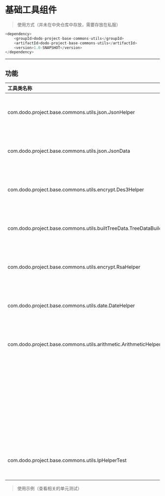 # **基础工具组件**
> 使用方式（并未在中央仓库中存放，需要存放在私服）
```java
<dependency>
    <groupId>dodo-project-base-commons-utils</groupId>
    <artifactId>dodo-project-base-commons-utils</artifactId>
    <version>1.0-SNAPSHOT</version>
</dependency>
```
---
## **功能**
|工具类名称 | 描述 | 完成度|
|:------------- | :----------- | :-----|
|com.dodo.project.base.commons.utils.json.JsonHelper | json数据转化工具类 | <ul><li>- [x] 完成</li></ul>|
|com.dodo.project.base.commons.utils.json.JsonData | json数据解析工具类 | <ul><li>- [ ] 完成</li></ul>|
|com.dodo.project.base.commons.utils.encrypt.Des3Helper | 3des数据加解密工具类 | <ul><li>- [x] 完成</li></ul>|
|com.dodo.project.base.commons.utils.builtTreeData.TreeDataBuilderHelper | json tree生成工具类 | <ul><li>- [x] 完成</li></ul>|
|com.dodo.project.base.commons.utils.encrypt.RsaHelper |rsa加解密辅助类| <ul><li>- [x] 完成</li></ul>|
|com.dodo.project.base.commons.utils.date.DateHelper |日期处理辅助类| <ul><li>- [x] 完成</li></ul>|
|com.dodo.project.base.commons.utils.arithmetic.ArithmeticHelper |精度处理辅助类| <ul><li>- [x] 完成</li></ul>|
|  |http 请求辅助类| <ul><li>- [ ] 完成</li></ul>|
|  |文件操作辅助类| <ul><li>- [ ] 完成</li></ul>|
|com.dodo.project.base.commons.utils.IpHelperTest  |ip操作辅助类| <ul><li>- [x] 完成</li></ul>|

> 使用示例（查看相关的单元测试）

